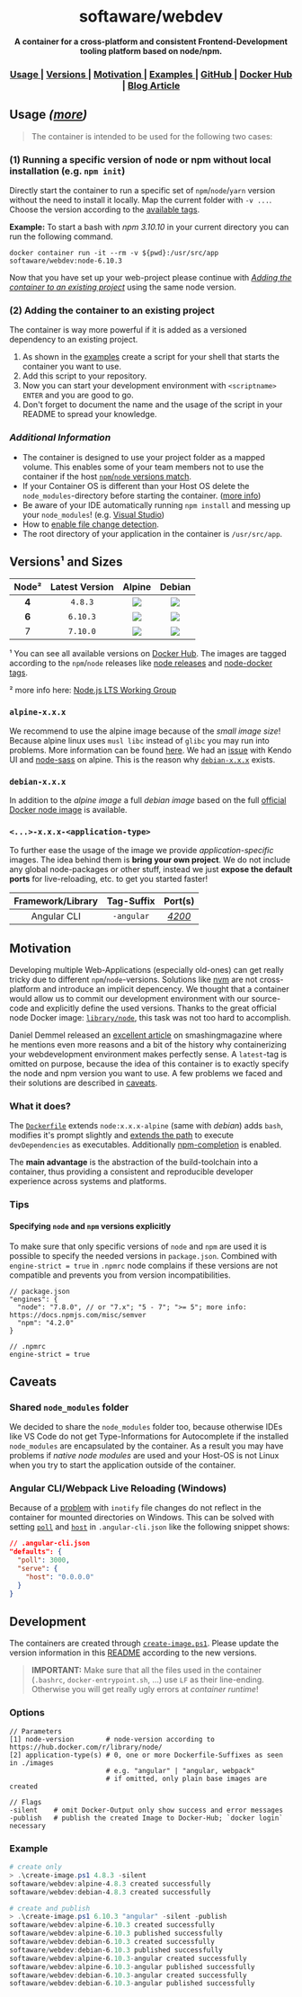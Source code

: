 <h1 align="center">softaware/webdev</h1>
<div align="center">
  <strong>A container for a cross-platform and consistent Frontend-Development tooling platform based on node/npm.</strong>
</div>

<div align="center">
  <h3>
    <a href="#usage-more">
      Usage
    </a>
    <span> | </span>
    <a href="#versions-and-sizes">
      Versions
    </a>
    <span> | </span>
    <a href="#motivation">
      Motivation
    </a>
    <span> | </span>
    <a href="https://github.com/softawaregmbh/docker-webdev/tree/master/examples">
      Examples
    </a>
    <span> | </span>
    <a href="https://github.com/softawaregmbh/docker-webdev">
      GitHub
    </a>
    <span> | </span>
    <a href="https://hub.docker.com/r/softaware/webdev/">
      Docker Hub
    </a>
    <span> | </span>
    <a href="https://softaware.at/codeaware/2017/05/11/consistent-npm-development-environments-using-docker.html">
      Blog Article
    </a>
  </h3>
</div>


## Usage *([more](https://github.com/softawaregmbh/docker-webdev/tree/master/examples))*
> The container is intended to be used for the following two cases:

### (1) Running a specific version of node or npm without local installation (e.g. `npm init`)
Directly start the container to run a specific set of `npm`/`node`/`yarn` version without the need to install it locally. Map the current folder with `-v ...`. Choose the version according to the [available tags](https://hub.docker.com/r/softaware/webdev/tags/).

**Example:** To start a bash with *npm 3.10.10* in your current directory you can run the following command.
```
docker container run -it --rm -v ${pwd}:/usr/src/app softaware/webdev:node-6.10.3
```

Now that you have set up your web-project please continue with *[Adding the container to an existing project](#2-adding-the-container-to-an-existing-project)* using the same node version.

### (2) Adding the container to an existing project
The container is way more powerful if it is added as a versioned dependency to an existing project.
1. As shown in the [examples](https://github.com/softawaregmbh/docker-webdev/tree/master/examples) create a script for your shell that starts the container you want to use.
2. Add this script to your repository.
3. Now you can start your development environment with `<scriptname> ENTER` and you are good to go.
4. Don't forget to document the name and the usage of the script in your README to spread your knowledge.

### *Additional Information*
- The container is designed to use your project folder as a mapped volume. This enables some of your team members not to use the container if the host [`npm`/`node` versions match](#specifying-node-and-npm-versions-explicitly).
- If your Container OS is different than your Host OS delete the `node_modules`-directory before starting the container. ([more info](#shared-node_modules-folder))
- Be aware of your IDE automatically running `npm install` and messing up your `node_modules`! (e.g. [Visual Studio](http://stackoverflow.com/questions/31876984/how-can-i-disable-npm-package-restore-in-visual-studio-2015))
- How to [enable file change detection](#angular-cliwebpack-live-reloading-windows).
- The root directory of your application in the container is `/usr/src/app`.


## Versions¹ and Sizes
| Node² | Latest Version | Alpine | Debian |
| :---: | :---: | :---: | :---: |
| **4** | `4.8.3` | [![](https://images.microbadger.com/badges/image/softaware/webdev:alpine-4.8.3.svg)](https://microbadger.com/images/softaware/webdev:alpine-4.8.3) | [![](https://images.microbadger.com/badges/image/softaware/webdev:debian-4.8.3.svg)](https://microbadger.com/images/softaware/webdev:debian-4.8.3) |
| **6** | `6.10.3` | [![](https://images.microbadger.com/badges/image/softaware/webdev:alpine-6.10.3.svg)](https://microbadger.com/images/softaware/webdev:alpine-6.10.3) | [![](https://images.microbadger.com/badges/image/softaware/webdev:debian-6.10.3.svg)](https://microbadger.com/images/softaware/webdev:debian-6.10.3) |
| 7 | `7.10.0` | [![](https://images.microbadger.com/badges/image/softaware/webdev:alpine-7.10.0.svg)](https://microbadger.com/images/softaware/webdev:alpine-7.10.0) | [![](https://images.microbadger.com/badges/image/softaware/webdev:debian-7.10.0.svg)](https://microbadger.com/images/softaware/webdev:debian-7.10.0) |

¹ You can see all available versions on [Docker Hub](https://hub.docker.com/r/softaware/webdev/tags/). The images are tagged according to the `npm`/`node` releases like [node releases](https://nodejs.org/en/download/releases/) and [node-docker tags](https://hub.docker.com/r/library/node/).

² more info here: [Node.js LTS Working Group](https://github.com/nodejs/LTS)

### `alpine-x.x.x`
We recommend to use the alpine image because of the *small image size*!
Because alpine linux uses `musl libc` instead of `glibc` you may run into problems. More information can be found [here](https://github.com/nodejs/docker-node#nodealpine).
We had an [issue](https://github.com/sass/node-sass/issues/1858) with Kendo UI and [node-sass](https://github.com/sass/node-sass) on alpine.
This is the reason why [`debian-x.x.x`](#debian-xxx) exists.

### `debian-x.x.x`
In addition to the *alpine image* a full *debian image* based on the full [official Docker node image](https://github.com/nodejs/docker-node#nodeversion) is available.

### `<...>-x.x.x-<application-type>`
To further ease the usage of the image we provide *application-specific* images.
The idea behind them is **bring your own project**.
We do not include any global node-packages or other stuff, instead we just **expose the default ports** for live-reloading, etc. to get you started faster!

| Framework/Library | Tag-Suffix | Port(s) |
| :---: | :---: | :---: |
| Angular CLI | `-angular` | *[4200](https://github.com/angular/angular-cli#generating-and-serving-an-angular-project-via-a-development-server)* |


## Motivation
Developing multiple Web-Applications (especially old-ones) can get really tricky due to different `npm`/`node`-versions. Solutions like [nvm](https://github.com/creationix/nvm) are not cross-platform and introduce an implicit depencency.
We thought that a container would allow us to commit our development environment with our source-code and explicitly define the used versions.
Thanks to the great official node Docker image: [`library/node`](https://hub.docker.com/_/node/), this task was not too hard to accomplish.

Daniel Demmel released an [excellent article](https://www.smashingmagazine.com/2016/04/stop-installing-your-webdev-environment-locally-with-docker/) on smashingmagazine where he mentions even more reasons and a bit of the history why containerizing your webdevelopment environment makes perfectly sense.
A `latest`-tag is omitted on purpose, because the idea of this container is to exactly specify the node and npm version you want to use.
A few problems we faced and their solutions are described in [caveats](#caveats).

### What it does?
The [`Dockerfile`](https://github.com/softawaregmbh/docker-webdev/tree/master/images/Dockerfile.alpine) extends `node:x.x.x-alpine` (same with *debian*) adds `bash`, modifies it's prompt slightly and [extends the path](https://github.com/softawaregmbh/docker-webdev/tree/master/images/Dockerfile.alpine#L6) to execute `devDependencies` as executables. Additionally [npm-completion](https://docs.npmjs.com/cli/completion) is enabled.

The **main advantage** is the abstraction of the build-toolchain into a container, thus providing a consistent and reproducible developer experience across systems and platforms.

### Tips
#### Specifying `node` and `npm` versions explicitly
To make sure that only specific versions of `node` and `npm` are used it is possible to specify the needed versions in `package.json`.
Combined with `engine-strict = true` in `.npmrc` node complains if these versions are not compatible and prevents you from version incompatibilities.

```
// package.json
"engines": {
  "node": "7.8.0", // or "7.x"; "5 - 7"; ">= 5"; more info: https://docs.npmjs.com/misc/semver
  "npm": "4.2.0"
}
```
```
// .npmrc
engine-strict = true
```


## Caveats
### Shared `node_modules` folder
We decided to share the `node_modules` folder too, because otherwise IDEs like VS Code do not get Type-Informations for Autocomplete if the installed `node_modules` are encapsulated by the container. As a result you may have problems if *native node modules* are used and your Host-OS is not Linux when you try to start the application outside of the container.

### Angular CLI/Webpack Live Reloading (Windows)
Because of a [problem](https://docs.docker.com/docker-for-windows/troubleshoot/#inotify-on-shared-drives-does-not-work) with `inotify` file changes do not reflect in the container for mounted directories on Windows. This can be solved with setting 
[`poll`](https://github.com/angular/angular-cli/pull/1814#issuecomment-241854816) and [`host`](https://github.com/angular/angular-cli/issues/4471) in `.angular-cli.json` like the following snippet shows:
```json
// .angular-cli.json
"defaults": {
  "poll": 3000,
  "serve": {
    "host": "0.0.0.0"
  }
}
```


## Development
The containers are created through [`create-image.ps1`](https://github.com/softawaregmbh/docker-webdev/tree/master/create-image.ps1). Please update the version information in this [README](https://github.com/softawaregmbh/docker-webdev/blob/master/README.md) according to the new versions.

> **IMPORTANT:** Make sure that all the files used in the container (`.bashrc`, `docker-entrypoint.sh`, ...) use `LF` as their line-ending. Otherwise you will get really ugly errors at *container runtime*!

### Options
```
// Parameters
[1] node-version        # node-version according to https://hub.docker.com/r/library/node/
[2] application-type(s) # 0, one or more Dockerfile-Suffixes as seen in ./images
                        # e.g. "angular" | "angular, webpack"
                        # if omitted, only plain base images are created

// Flags
-silent    # omit Docker-Output only show success and error messages
-publish   # publish the created Image to Docker-Hub; `docker login` necessary
```

### Example
```powershell
# create only
> .\create-image.ps1 4.8.3 -silent
softaware/webdev:alpine-4.8.3 created successfully
softaware/webdev:debian-4.8.3 created successfully

# create and publish
> .\create-image.ps1 6.10.3 "angular" -silent -publish
softaware/webdev:alpine-6.10.3 created successfully
softaware/webdev:alpine-6.10.3 published successfully
softaware/webdev:debian-6.10.3 created successfully
softaware/webdev:debian-6.10.3 published successfully
softaware/webdev:alpine-6.10.3-angular created successfully
softaware/webdev:alpine-6.10.3-angular published successfully
softaware/webdev:debian-6.10.3-angular created successfully
softaware/webdev:debian-6.10.3-angular published successfully
```